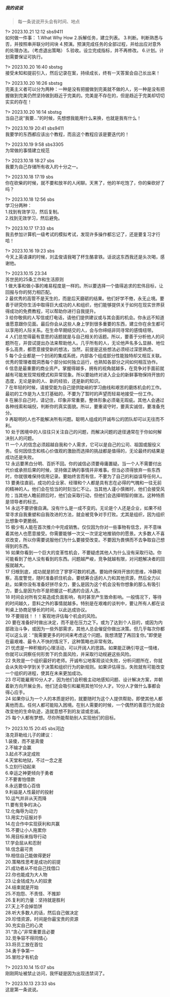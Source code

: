 ##### 我的说说

> 每一条说说开头会有时间、地点


?> 2023.10.21 12:12 sbs9411
<br/>如何做一件事：
1.What Why How
2.拆解任务，建立列表。
3.判断。判断熟悉与否，并按照串并联分时间块
4.预演。预演完成任务的全部过程，并给出应对意外的处理办法。（考虑退出策略）
5.验收。设立完成指标，并不再修改。
6.计划。计划需要保证可执行。


?> 2023.10.20 16:40 sbstsg
<br/>接受未知和提前引入，然后记录在案，持续成长，终有一天答案会自己长出来！


?> 2023.10.20 16:26 sbstsg
<br/>完美主义者可以分为两种：一种是没有把握做到完美就不做的人，另一种是没有把握做到完美仍然坚持做到趋近于完美的。完美是不存在的，但是趋近于完美却切切实实的存在！


?> 2023.10.20 16:14 sbstsg
<br/>当自己说“我要…”的时候，先想想我能用什么来换，也就是我有什么！


?> 2023.10.19 20:41 sbs9411
<br/>我要学的东西都应该出个教程，而且这个教程应该是要迭代的！


?> 2023.10.19 9:58 sbs3305
<br/>为常做的事情建立规范


?> 2023.10.18 18:27 sbs
<br/>我要为自己存储所有收入的十分之一。


?> 2023.10.18 17:19 sbs
<br/>你在砍柴的时候，就不要和放羊的人闲聊。天黑了，他的羊吃饱了，你的柴砍好了吗？


?> 2023.10.18 12:56 sbs
<br/>学习分两种：
<br/>1.找到有效学习，然后复制。
<br/>2.找到无效学习，然后避免。


?> 2023.10.17 17:33 sbs
<br/>我去参加计算机一级考试的模拟考试，发现许多操作都忘记了，还是要复习才行哈！


?> 2023.10.16 19:23 sbs
<br/>今天上英语课的时候，刘孟俊请我喝了杯生酪拿铁。话说这东西我还是头次喝，感谢他。


?> 2023.10.15 23:34
<br/>苏世民的25条工作和生活原则
<br/>1 做大事和做小事的难易程度是一样的。所以要选择一个值得追求的宏伟目标，让回报与你的努力相匹配。
<br/>2 最优秀的高管不是天生的，而是后天磨砺的结果。他们好学不倦，永无止境。要善于研究你生活中取得巨大成功的人和组织，他们能够提供关于如何在现实世界获得成功的免费教程，可以帮助你进行自我提升。
<br/>3 给你敬佩的人写信或打电话，请他们提供建议或与其会面的机会。你永远不知道谁愿意跟你见面。最后你会从这些人身上学到很多重要的东西，建立你在余生都可以享用的人际关系。在生命早期结交的人，会与你缔结非同寻常的感情纽带。
<br/>4 人们总觉得最有意思的话题就是与自己相关的话题。所以，要善于分析他人的问题所在，并尝试提出办法来帮助他人。几乎所有的人，无论他声名多么显赫、地位多么高贵，都愿意接受新的想法，当然，前提是这些想法必须经过深思熟虑。
<br/>5 每个企业都是一个封闭的集成系统，内部各个组成部分性能独特却又相互关联。优秀的管理者既洞悉每个部分如何独立运行，也熟知各部分之间如何相互协作。
<br/>6 信息是最重要的商业资产。掌握得越多，拥有的视角就越多，在竞争对手面前就越有可能发现常规模式和异常现象。所以要始终对进入企业的新鲜事物保持开放的态度，无论是新的人、新的经验，还是新的知识。
<br/>7 在年轻的时候，请接受能为自己提供陡峭的学习曲线和艰苦的磨炼机会的工作。最初的工作是为人生打基础的，不要为了暂时的声望而轻易地接受一份工作。
<br/>8 在展示自己时，请记住，印象非常重要。整体形象必须毫无瑕疵。其他人会通过各种线索和端倪，判断你的真实面貌。所以，要重诺守时，要真实诚信，要准备充分。
<br/>9 再聪明的人也不能解决所有问题。聪明人组成的开诚布公的团队却可以无往而不利。
<br/>10 处于困境中的人往往只关注自己的问题，而解决问题的途径通常在于你如何解决别人的问题。
<br/>11 一个人的信念必须超越自我和个人需求，它可以是自己的公司、祖国或服役义务。任何因信念和核心价值观的激励而选择的挑战都是值得的，无论最终的结果是成功还是失败。
<br/>12 永远要黑白分明、百折不回。你的诚信必须要毋庸置疑。当一个人不需要付出代价或承担后果的时候，坚持做正确的事情并非难事。但当必须得放弃一些东西时，你就很难保持信用记录。要始终言而有信，不要为了自己的利益误导任何人。
<br/>13 要勇往直前。成功的企业家、经理和个人都是具有志在必得的气魄和一往无前的精神的人。他们会在恰当的时刻当仁不让。当其他人谨小慎微时，他们会接受风险；当其他人瞻前顾后时，他们会采取行动，但他们会选择明智的做法。这种特质是领导者的标志。
<br/>14 永远不要骄傲自满。没有什么是一成不变的。无论是个人还是企业，如果不经常寻求自我重塑和自我改进的方法，就会被竞争对手打败。尤其是组织，因为组织比想象中更脆弱。
<br/>15 极少有人能在首次推介中完成销售。仅仅因为你对一些事物有信念，并不意味着其他人也愿意接受。你需要能够一次又一次坚定地推销你的愿景。大多数人不喜欢改变，所以你需要说服他们为什么要接受改变。不要因为畏惧而不去争取自己想得到的东西。
<br/>16 如果你看到一个巨大的变革性机会，不要疑虑其他人为什么没有采取行动。你可能看到了他人没有看到的东西。问题越严峻，竞争就越有限，对问题解决者的回报就越大。
<br/>17 归根到底，成功就是抓住了寥寥可数的机遇。要始终保持开放的思维，冷静观察，高度警觉，随时准备抓住机会。要统筹合适的人力和其他资源，然后全力以赴。如果你没有准备好拼尽全力，要么是因为这个机会没有你想象的那么有吸引力，要么是因为你不是把握这一机遇的合适人选。
<br/>18 时间会对所有交易造成负面影响，有时甚至产生致命影响。一般情况下，等待的时间越久，意料之外的事情就越多。特别是在艰难的谈判中，要让所有人都在谈判桌上协商足够长的时间，以此达成协议。
<br/>19 不要赔钱！！！客观地评估每个机会的风险。
<br/>20 要在准备好时做出决定，而不是在压力之下。或为了达到个人目的，或因为内部政治斗争，或因为一些外部需求，其他人总会催促你做出决策。但几乎每次你都可以这么说：“我需要更多的时间来考虑这个问题。我想清楚了再回复你。”即使是在最艰难、最令人不快的情况下，这种策略也非常有效。
<br/>21 忧虑是一种积极的心理活动，可以开阔人的思路。如果能正确引导这一情绪，你就可以洞察任何形势下的负面风险，并采取行动规避这些风险。
<br/>22 失败是一个组织最好的老师。开诚布公地客观谈论失败，分析问题所在，你就会从失败中学到关于决策和组织行为的新规则。如果评估得当，失败就有可能改变一个组织的进程，使其在未来更加成功。
<br/>23 尽可能雇用10分人才，因为他们会积极主动地感知问题、设计解决方案，并朝着新方向开展业务。他们还会吸引和雇用其他10分人才。10分人才做什么事都会得心应手。
<br/>24 如果你认为一个人的本质是好的，就要随时为这个人提供帮助，即使其他人都离他而去。任何人都可能陷入困境。在别人需要的时候，一个偶然的善意行为就会改变他的生命轨迹，造就意想不到的友谊或忠诚。
<br/>25 每个人都有梦想。尽你所能帮助别人实现他们的目标。


?> 2023.10.15 20:45 sbs河边
<br/>洛克菲勒给儿子的建议：
<br/>1.装傻，而不是真傻
<br/>2.不输才会赢
<br/>3.起点不决定成败
<br/>4.天堂和地狱，不过一念之差
<br/>5.立刻行动起来
<br/>6.幸运之神更倾向于勇者
<br/>7.不要害怕借款
<br/>8.永远要信心百倍
<br/>9.利益是人性最好的投射
<br/>10.运气并非从天而降
<br/>11.要有竞争的决心
<br/>12.化侮辱为动力
<br/>13.用实力征服对手
<br/>14.在合作中实现获利和共赢
<br/>15.不要让小人拖累你
<br/>16.用目标来指导行动
<br/>17.学会屈从和忍耐
<br/>18.信念最可贵
<br/>19.相信自己能做得更好
<br/>20.策略性思考是成功的前提
<br/>21.成功者从不给自己找借口
<br/>22.你也能成为大人物
<br/>23.让金钱成为人的奴隶
<br/>24.结束就是开始
<br/>25.不抱怨、不责怪、不推卸
<br/>26.复利的力量：坚持就是胜利
<br/>27.天上不会掉馅饼
<br/>28.听大多数人的话，然后自己做决定
<br/>29.珍惜资源，时间是你最宝贵的资源
<br/>30.充实自己的心灵
<br/>31.“贪心”非常重要且必要
<br/>32.竞争容不得同情心
<br/>33.将员工放在首位
<br/>34.勇于争第一
<br/>35.冒险才有机会


?> 2023.10.14 15:07 sbs 
<br/> 刚刚网址被禁止访问，我怀疑是因为出现违禁词了。


?> 2023.10.13 23:33 sbs 
<br/> 这是第一条说说。














